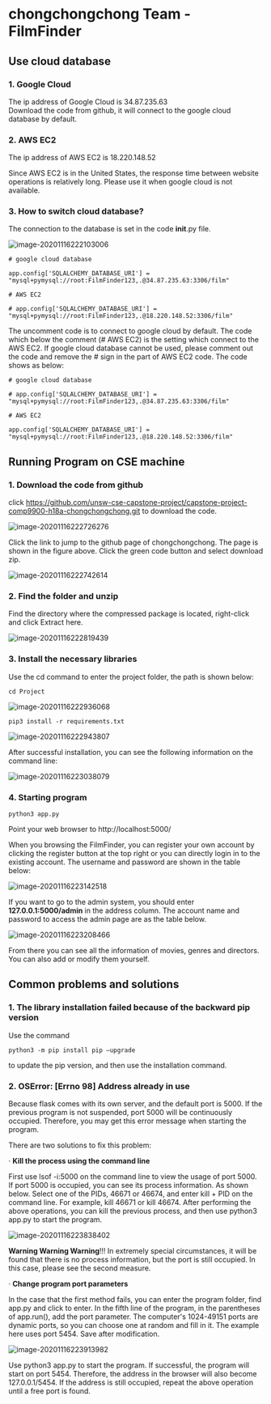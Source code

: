 # chongchongchong Team - FilmFinder
## Use cloud database
### 1. Google Cloud
The ip address of Google Cloud is 34.87.235.63 <br>Download the code from github, it will connect to the google cloud database by default.

### 2. AWS EC2

The ip address of AWS EC2 is 18.220.148.52 <br>

Since AWS EC2 is in the United States, the response time between website operations is relatively long. Please use it when google cloud is not available.

### 3. How to switch cloud database?

The connection to the database is set in the code __init__.py file. 

![image-20201116222103006](C:\Users\user\AppData\Roaming\Typora\typora-user-images\image-20201116222103006.png)

    # google cloud database
    
    app.config['SQLALCHEMY_DATABASE_URI'] = "mysql+pymysql://root:FilmFinder123,.@34.87.235.63:3306/film"
    
    # AWS EC2
    
    # app.config['SQLALCHEMY_DATABASE_URI'] = "mysql+pymysql://root:FilmFinder123,.@18.220.148.52:3306/film"

The uncomment code is to connect to google cloud by default. The code which below the comment (# AWS EC2) is the setting which connect to the AWS EC2. If google cloud database cannot be used, please comment out the code and remove the # sign in the part of AWS EC2 code. The code shows as below:

    # google cloud database
    
    # app.config['SQLALCHEMY_DATABASE_URI'] = "mysql+pymysql://root:FilmFinder123,.@34.87.235.63:3306/film"
    
    # AWS EC2
    
    app.config['SQLALCHEMY_DATABASE_URI'] = "mysql+pymysql://root:FilmFinder123,.@18.220.148.52:3306/film"


## Running Program on CSE machine

### 1. Download the code from github

click https://github.com/unsw-cse-capstone-project/capstone-project-comp9900-h18a-chongchongchong.git to download the code.

![image-20201116222726276](C:\Users\user\AppData\Roaming\Typora\typora-user-images\image-20201116222726276.png)

Click the link to jump to the github page of chongchongchong. The page is shown in the figure above. Click the green code button and select download zip.

![image-20201116222742614](C:\Users\user\AppData\Roaming\Typora\typora-user-images\image-20201116222742614.png)

### 2. Find the folder and unzip

Find the directory where the compressed package is located, right-click and click Extract here.

![image-20201116222819439](C:\Users\user\AppData\Roaming\Typora\typora-user-images\image-20201116222819439.png)



### 3. Install the necessary libraries

Use the cd command to enter the project folder, the path is shown below:

    cd Project

![image-20201116222936068](C:\Users\user\AppData\Roaming\Typora\typora-user-images\image-20201116222936068.png)

    pip3 install -r requirements.txt

![image-20201116222943807](C:\Users\user\AppData\Roaming\Typora\typora-user-images\image-20201116222943807.png)

After successful installation, you can see the following information on the command line:

![image-20201116223038079](C:\Users\user\AppData\Roaming\Typora\typora-user-images\image-20201116223038079.png)

### 4. Starting program

    python3 app.py

Point your web browser to http://localhost:5000/

When you browsing the FilmFinder, you can register your own account by clicking the register button at the top right or you can directly login in to the existing account. The username and password are shown in the table below:

![image-20201116223142518](C:\Users\user\AppData\Roaming\Typora\typora-user-images\image-20201116223142518.png)

If you want to go to the admin system, you should enter **127.0.0.1:5000/admin** in the address column. The account name and password to access the admin page are as the table below. 

![image-20201116223208466](C:\Users\user\AppData\Roaming\Typora\typora-user-images\image-20201116223208466.png)

From there you can see all the information of movies, genres and directors. You can also add or modify them yourself.

## Common problems and solutions

### 1. The library installation failed because of the backward pip version

Use the command 

    python3 -m pip install pip –upgrade 

to update the pip version, and then use the installation command.

### 2. OSError: [Errno 98] Address already in use

Because flask comes with its own server, and the default port is 5000. If the previous program is not suspended, port 5000 will be continuously occupied. Therefore, you may get this error message when starting the program.

There are two solutions to fix this problem:

·     **Kill the process using the command line**

First use lsof -i:5000 on the command line to view the usage of port 5000. If port 5000 is occupied, you can see its process information. As shown below. Select one of the PIDs, 46671 or 46674, and enter kill + PID on the command line. For example, kill 46671 or kill 46674. After performing the above operations, you can kill the previous process, and then use python3 app.py to start the program.

![image-20201116223838402](C:\Users\user\AppData\Roaming\Typora\typora-user-images\image-20201116223838402.png)

**Warning Warning Warning**!!! In extremely special circumstances, it will be found that there is no process information, but the port is still occupied. In this case, please see the second measure.

·     **Change program port parameters**

In the case that the first method fails, you can enter the program folder, find app.py and click to enter. In the fifth line of the program, in the parentheses of app.run(), add the port parameter. The computer's 1024-49151 ports are dynamic ports, so you can choose one at random and fill in it. The example here uses port 5454. Save after modification.

![image-20201116223913982](C:\Users\user\AppData\Roaming\Typora\typora-user-images\image-20201116223913982.png)

Use python3 app.py to start the program. If successful, the program will start on port 5454. Therefore, the address in the browser will also become 127.0.0.1/5454. If the address is still occupied, repeat the above operation until a free port is found.